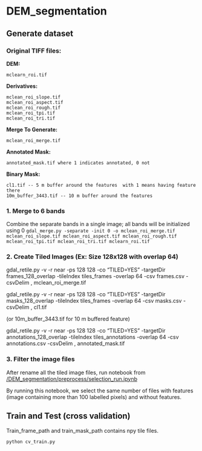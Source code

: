 # DEM_segmentation

## Generate dataset
###  Original TIFF files: 

  **DEM:**
  
    mclearn_roi.tif

  **Derivatives:**
  
    mclean_roi_slope.tif 
    mclean_roi_aspect.tif 
    mclean_roi_rough.tif 
    mclean_roi_tpi.tif 
    mclean_roi_tri.tif
  

  **Merge To Generate:**
  
    mclean_roi_merge.tif 

  **Annotated Mask:**
  
    annotated_mask.tif where 1 indicates annotated, 0 not

  **Binary Mask:**
  
    cl1.tif -- 5 m buffer around the features  with 1 means having feature there
    10m_buffer_3443.tif -- 10 m buffer around the features 

  
### 1.  Merge to 6 bands 
Combine the separate bands in a single image;  all bands will be initialized using 0 
```gdal_merge.py -separate -init 0 -o mclean_roi_merge.tif mclean_roi_slope.tif mclean_roi_aspect.tif mclean_roi_rough.tif mclean_roi_tpi.tif mclean_roi_tri.tif mclearn_roi.tif```

### 2. Create Tiled Images (Ex: Size 128x128 with overlap 64)
gdal_retile.py -v -r near -ps 128 128 -co “TILED=YES”  -targetDir frames_128_overlap  -tileIndex  tiles_frames  -overlap 64     -csv frames.csv  -csvDelim ,  mclean_roi_merge.tif 

gdal_retile.py -v -r near -ps 128 128 -co “TILED=YES”  -targetDir masks_128_overlap  -tileIndex  tiles_frames  -overlap 64     -csv masks.csv  -csvDelim ,  cl1.tif 

(or  10m_buffer_3443.tif for 10 m buffered feature)

gdal_retile.py -v -r near -ps 128 128 -co “TILED=YES”  -targetDir annotations_128_overlap  -tileIndex  tiles_annotations  -overlap 64     -csv annotations.csv  -csvDelim ,  annotated_mask.tif 

### 3. Filter the image files
After rename all the tiled image files, run notebook from [/DEM_segmentation/preprocess/selection_run.ipynb](https://github.com/fffibonacci/DEM_segmentation/blob/master/preprocess/selection_run.ipynb)

By running this notebook, we select the same number of files with features (image containing more than 100 labelled pixels) and without features.


## Train and Test (cross validation)
Train_frame_path and train_mask_path contains npy tile files.

```python cv_train.py```

